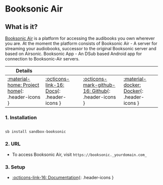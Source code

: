 # Booksonic Air

## What is it?

[Booksonic Air](http://booksonic.org/) is a platform for accessing the audibooks you own wherever you are. At the moment the platform consists of Booksonic Air - A server for streaming your audiobooks, successor to the original Booksonic server and based on Airsonic. Booksonic App - An DSub based Android app for connection to Booksonic-Air servers.

| Details     |             |             |             |
|-------------|-------------|-------------|-------------|
| [:material-home: Project home](https://booksonic.org/){: .header-icons } | [:octicons-link-16: Docs](https://booksonic.org/how){: .header-icons } | [:octicons-mark-github-16: Github](https://github.com/popeen/Booksonic-Air){: .header-icons } | [:material-docker: Docker](https://hub.docker.com/r/linuxserver/booksonic-air){: .header-icons }|

### 1. Installation

``` shell

sb install sandbox-booksonic

```

### 2. URL

- To access Booksonic Air, visit `https://booksonic._yourdomain.com_`

### 3. Setup

- [:octicons-link-16: Documentation](https://booksonic.org/how){: .header-icons }
